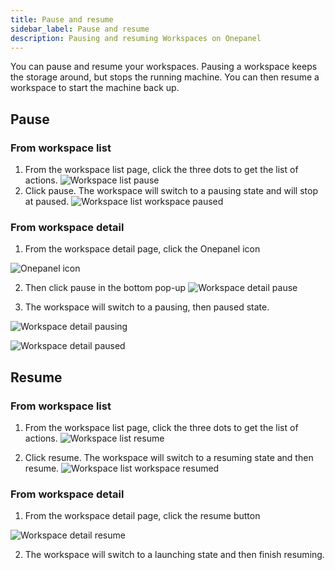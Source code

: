 ```yaml
---
title: Pause and resume
sidebar_label: Pause and resume
description: Pausing and resuming Workspaces on Onepanel
---
```


You can pause and resume your workspaces. Pausing a workspace keeps the storage around, but stops the running machine.
You can then resume a workspace to start the machine back up. 

## Pause

### From workspace list

1. From the workspace list page, click the three dots to get the list of actions.
   ![Workspace list pause](/img/workspace_list_pause.png)
2. Click pause. The workspace will switch to a pausing state and will stop at paused.
   ![Workspace list workspace paused](/img/workspace_list_workspace_paused.png)


### From workspace detail

1. From the workspace detail page, click the Onepanel icon
 
![Onepanel icon](/img/onepanel_workspace_icon.png)

2. Then click pause in the bottom pop-up 
    ![Workspace detail pause](/img/workspace_detail_pause.png)

3. The workspace will switch to a pausing, then paused state.

![Workspace detail pausing](/img/workspace_detail_pausing.png)

![Workspace detail paused](/img/workspace_detail_paused.png)


## Resume

### From workspace list

1. From the workspace list page, click the three dots to get the list of actions.
    ![Workspace list resume](/img/workspace_list_resume.png)
    
2. Click resume. The workspace will switch to a resuming state and then resume.
    ![Workspace list workspace resumed](/img/workspace_list_workspace_resumed.png)
     
### From workspace detail

1. From the workspace detail page, click the resume button
 
![Workspace detail resume](/img/workspace_detail_resume.png)

2. The workspace will switch to a launching state and then finish resuming.
